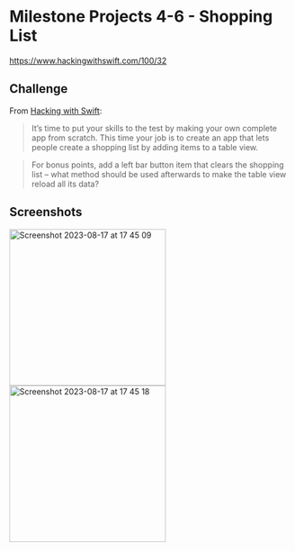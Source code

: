 # Milestone Projects 4-6 - Shopping List

https://www.hackingwithswift.com/100/32

## Challenge

From [Hacking with Swift](https://www.hackingwithswift.com/guide/3/3/challenge):
>It’s time to put your skills to the test by making your own complete app from scratch. This time your job is to create an app that lets people create a shopping list by adding items to a table view.

>For bonus points, add a left bar button item that clears the shopping list – what method should be used afterwards to make the table view reload all its data?

## Screenshots
<img width="278" alt="Screenshot 2023-08-17 at 17 45 09" src="https://github.com/juliobraganca/100-days-of-swift/assets/127988357/3bd82361-21d1-43b2-bc8e-c3611e9fed29">
<img width="278" alt="Screenshot 2023-08-17 at 17 45 18" src="https://github.com/juliobraganca/100-days-of-swift/assets/127988357/8e509ebc-0aa8-43a9-8f90-4a4fc3b9cc84">
